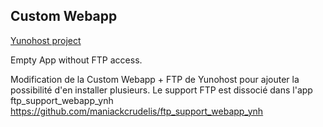 Custom Webapp
-------------------

[Yunohost project](https://yunohost.org/#/)

Empty App without FTP access.

Modification de la Custom Webapp + FTP de Yunohost pour ajouter la possibilité d'en installer plusieurs.
Le support FTP est dissocié dans l'app ftp_support_webapp_ynh
https://github.com/maniackcrudelis/ftp_support_webapp_ynh
